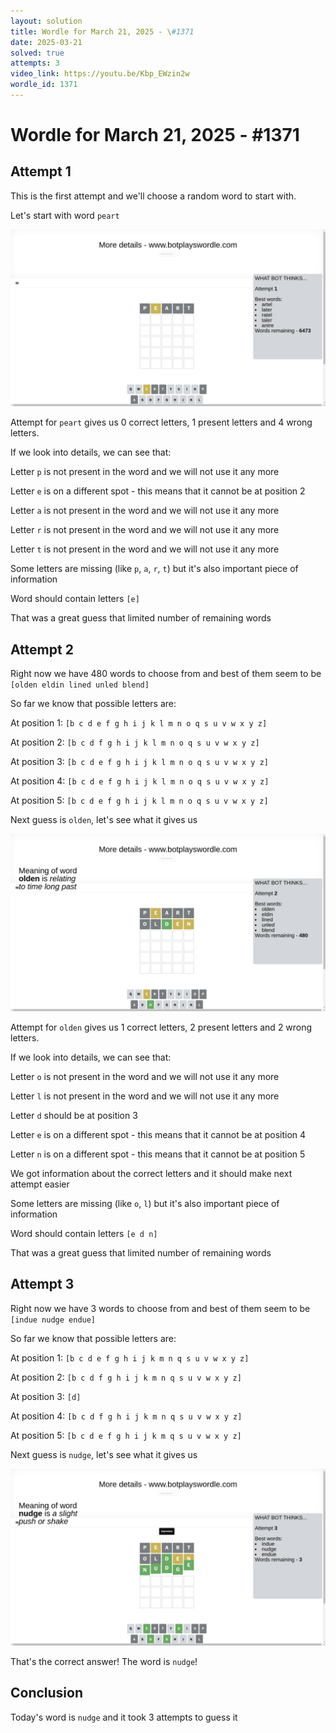 ```yaml
---
layout: solution
title: Wordle for March 21, 2025 - \#1371
date: 2025-03-21
solved: true
attempts: 3
video_link: https://youtu.be/Kbp_EWzin2w
wordle_id: 1371
---
```


# Wordle for March 21, 2025 - \#1371

## Attempt 1

This is the first attempt and we'll choose a random word to start with.

Let's start with word `peart`

![Attempt 1](2025-03-21/attempt-1.png)

Attempt for `peart` gives us 0 correct letters, 1 present letters and 4 wrong letters.

If we look into details, we can see that:

Letter `p` is not present in the word and we will not use it any more

Letter `e` is on a different spot - this means that it cannot be at position 2

Letter `a` is not present in the word and we will not use it any more

Letter `r` is not present in the word and we will not use it any more

Letter `t` is not present in the word and we will not use it any more

Some letters are missing (like `p`, `a`, `r`, `t`) but it's also important piece of information

Word should contain letters `[e]`

That was a great guess that limited number of remaining words



## Attempt 2

Right now we have 480 words to choose from and best of them seem to be `[olden eldin lined unled blend]`

So far we know that possible letters are:

At position 1: `[b c d e f g h i j k l m n o q s u v w x y z]`

At position 2: `[b c d f g h i j k l m n o q s u v w x y z]`

At position 3: `[b c d e f g h i j k l m n o q s u v w x y z]`

At position 4: `[b c d e f g h i j k l m n o q s u v w x y z]`

At position 5: `[b c d e f g h i j k l m n o q s u v w x y z]`

Next guess is `olden`, let's see what it gives us

![Attempt 2](2025-03-21/attempt-2.png)

Attempt for `olden` gives us 1 correct letters, 2 present letters and 2 wrong letters.

If we look into details, we can see that:

Letter `o` is not present in the word and we will not use it any more

Letter `l` is not present in the word and we will not use it any more

Letter `d` should be at position 3

Letter `e` is on a different spot - this means that it cannot be at position 4

Letter `n` is on a different spot - this means that it cannot be at position 5

We got information about the correct letters and it should make next attempt easier

Some letters are missing (like `o`, `l`) but it's also important piece of information

Word should contain letters `[e d n]`

That was a great guess that limited number of remaining words



## Attempt 3

Right now we have 3 words to choose from and best of them seem to be `[indue nudge endue]`

So far we know that possible letters are:

At position 1: `[b c d e f g h i j k m n q s u v w x y z]`

At position 2: `[b c d f g h i j k m n q s u v w x y z]`

At position 3: `[d]`

At position 4: `[b c d f g h i j k m n q s u v w x y z]`

At position 5: `[b c d e f g h i j k m q s u v w x y z]`

Next guess is `nudge`, let's see what it gives us

![Attempt 3](2025-03-21/attempt-3.png)

That's the correct answer! The word is `nudge`!

## Conclusion

Today's word is `nudge` and it took 3 attempts to guess it

